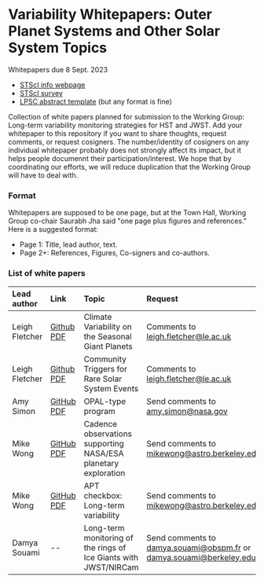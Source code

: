 # Variability Whitepapers: Outer Planet Systems and Other Solar System Topics
Whitepapers due 8 Sept. 2023
* [STScI info webpage](https://outerspace.stsci.edu/display/HPR/Long-term+variability+monitoring+strategies+for+HST+and+JWST)
* [STScI survey](https://docs.google.com/forms/d/e/1FAIpQLSfFCd4vY4QP0mOkACwScC-CHawrUPBDIXr8PGbOeAWZvsrlPQ/viewform)
* [LPSC abstract template](https://www.hou.usra.edu/meetings/templates/abstract_templates.shtml) (but any format is fine)

Collection of white papers planned for submission to the Working Group: Long-term variability monitoring strategies for HST and JWST. Add your whitepaper to this repository if you want to share thoughts, request comments, or request cosigners. 
The number/identity of cosigners on any individual whitepaper probably does not strongly affect its impact, but it helps people documennt their participation/interest. We hope that by coordinating our efforts, we will reduce duplication that the Working Group will have to deal with.

### Format
Whitepapers are supposed to be one page, but at the Town Hall, Working Group co-chair Saurabh Jha said "one page plus figures and references." Here is a suggested format:
* Page 1: Title, lead author, text.
* Page 2+: References, Figures, Co-signers and co-authors.




### List of white papers

| Lead author | Link | Topic | Request |
| :---         |     :---     | :--- | :--- |
| Leigh Fletcher   |   [Github PDF](https://github.com/JWSTGiantPlanets/variability-whitepapers/blob/main/JWSTLongTermWP_seasonalgiants.pdf)   | Climate Variability on the Seasonal Giant Planets    | Comments to leigh.fletcher@le.ac.uk |
| Leigh Fletcher     | [Github PDF](https://github.com/JWSTGiantPlanets/variability-whitepapers/blob/main/JWSTLongTermWP_rareevents.pdf)       | Community Triggers for Rare Solar System Events  | Comments to leigh.fletcher@le.ac.uk |
| Amy Simon | [GitHub PDF](simon-JWST_final.pdf) | OPAL-type program | Send comments to amy.simon@nasa.gov |
| Mike Wong | [GitHub PDF](wong_NASAmissions_SUBMITTED.pdf) | Cadence observations supporting NASA/ESA planetary exploration | Send comments to mikewong@astro.berkeley.edu |
| Mike Wong | [GitHub PDF](wong_APT_SUBMITTED.pdf) | APT checkbox: Long-term variability | Send comments to mikewong@astro.berkeley.edu |
| Damya Souami | -- | Long-term monitoring of the rings of Ice Giants with JWST/NIRCam | Send comments to damya.souami@obspm.fr or damya.souami@berkeley.edu |



